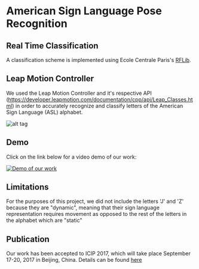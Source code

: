 # American Sign Language Pose Recognition

## Real Time Classification

A classification scheme is implemented using Ecole Centrale Paris's [RFLib](http://vision.mas.ecp.fr/Personnel/teboul/RFlib.php).

## Leap Motion Controller

We used the Leap Motion Controller and it's respective API (https://developer.leapmotion.com/documentation/cpp/api/Leap_Classes.html) in order to accurately recognize and classify letters of the American Sign Language (ASL) alphabet.

![alt tag](https://upload.wikimedia.org/wikipedia/en/6/6f/Aslfingerspellalpha.png)

## Demo
Click on the link below for a video demo of our work:

[![Demo of our work](https://img.youtube.com/vi/FVk2ZBuirrI/0.jpg)](https://www.youtube.com/watch?v=FVk2ZBuirrI)

## Limitations

For the purposes of this project, we did not include the letters 'J' and 'Z' because they are "dynamic", meaning that their sign language representation requires movement as opposed to the rest of the letters in the alphabet which are "static"

## Publication

Our work has been accepted to ICIP 2017, which will take place September 17-20, 2017 in Beijing, China. Details can be found [here](http://2017.ieeeicip.org/)

